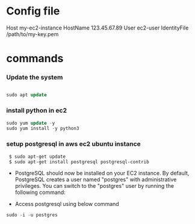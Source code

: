 # Config file

Host my-ec2-instance
    HostName 123.45.67.89
    User ec2-user
    IdentityFile /path/to/my-key.pem


# commands 
### Update the system
```sql

sudo apt update
```

### install python in ec2  
``` sql
sudo yum update -y
sudo yum install -y python3
```


### setup postgresql in aws ec2 ubuntu instance

```
 $ sudo apt-get update
 $ sudo apt-get install postgresql postgresql-contrib
```

- PostgreSQL should now be installed on your EC2 instance. By default, PostgreSQL creates a user named "postgres" with administrative privileges. You can switch to the "postgres" user by running the following command:

- Access postgresql using below command
```sql
sudo -i -u postgres
```

